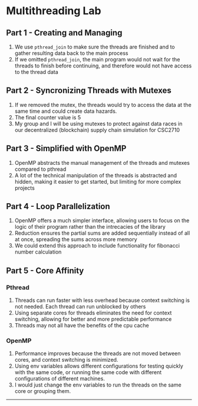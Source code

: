 # Multithreading Lab

## Part 1 - Creating and Managing

1. We use `pthread_join` to make sure the threads are finished and to gather resulting data back to the main process
2. If we omitted `pthread_join`, the main program would not wait for the threads to finish before continuing, and therefore would not have access to the thread data

## Part 2 - Syncronizing Threads with Mutexes

1. If we removed the mutex, the threads would try to access the data at the same time and could create data hazards.
2. The final counter value is 5
3. My group and I will be using mutexes to protect against data races in our decentralized (blockchain) supply chain simulation for CSC2710

## Part 3 - Simplified with OpenMP

1. OpenMP abstracts the manual management of the threads and mutexes compared to pthread
2. A lot of the technical manipulation of the threads is abstracted and hidden, making it easier to get started, but limiting for more complex projects

## Part 4 - Loop Parallelization

1. OpenMP offers a much simpler interface, allowing users to focus on the logic of their program rather than the intrecacies of the library
2. Reduction ensures the partial sums are added sequentially instead of all at once, spreading the sums across more memory
3. We could extend this approach to include functionality for fibonacci number calculation

## Part 5 - Core Affinity

### Pthread

1. Threads can run faster with less overhead because context switching is not needed. Each thread can run unblocked by others 
2. Using separate cores for threads eliminates the need for context switching, allowing for better and more predictable performance
3. Threads may not all have the benefits of the cpu cache

### OpenMP

1. Performance improves because the threads are not moved between cores, and context switching is minimized.
2. Using env variables allows different configurations for testing quickly with the same code, or running the same code with different configurations of different machines.
3. I would just change the env variables to run the threads on the same core or grouping them.

---

